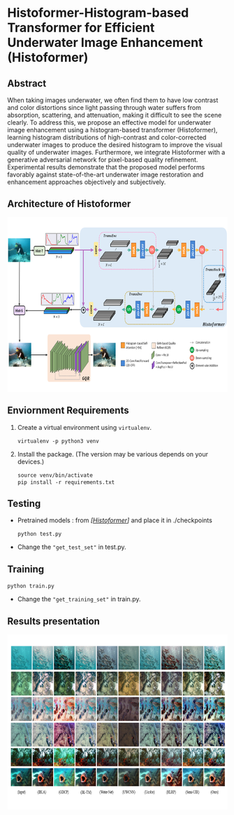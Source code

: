 # Histoformer-Histogram-based Transformer for Efficient Underwater Image Enhancement (Histoformer)

## Abstract
When taking images underwater, we often find them to have low contrast and color distortions since light passing through water suffers from absorption, scattering, and attenuation, making it difficult to see the scene clearly. To address this, we propose an effective model for underwater image enhancement using a histogram-based transformer (Histoformer), learning histogram distributions of high-contrast and color-corrected underwater images to produce the desired histogram to improve the visual quality of underwater images. Furthermore, we integrate Histoformer with a generative adversarial network for pixel-based quality refinement. Experimental results demonstrate that the proposed model performs favorably against state-of-the-art underwater image restoration and enhancement approaches objectively and subjectively.

## Architecture of Histoformer
<img src="./Figures/Architecture_histoformer.png" width = "800" height = "400" div align=center />

## Enviornment Requirements
1. Create a virtual environment using `virtualenv`.
    ```
    virtualenv -p python3 venv
    ```
2. Install the package. (The version may be various depends on your devices.)
    ```
    source venv/bin/activate
    pip install -r requirements.txt
    ```
## Testing
*  Pretrained models : from *[[Histoformer](https://drive.google.com/file/d/1pDk4z7PuovlXIqj2nT-ENRzxSF6QQPSy/view?usp=drive_link)]* and place it in ./checkpoints <br>

    ```
    python test.py
    ```
    
*  Change the `"get_test_set"` in test.py. <br>

## Training

```
python train.py
 ```
    
*  Change the `"get_training_set"` in train.py. <br>
## Results presentation
<img src="./Figures/UIEB_results.png" width = "800" height = "400" div align=center />
